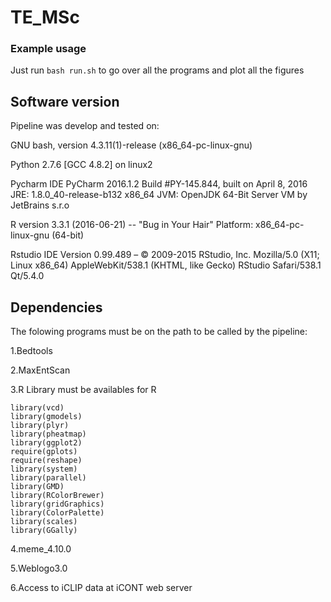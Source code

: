# TE_MSc

### Example usage

Just run `bash run.sh` to go over all the programs and plot all the figures

## Software version

Pipeline was develop and tested on:

GNU bash, version 4.3.11(1)-release (x86_64-pc-linux-gnu)

Python 2.7.6 [GCC 4.8.2] on linux2

Pycharm IDE PyCharm 2016.1.2
Build #PY-145.844, built on April 8, 2016
JRE: 1.8.0_40-release-b132 x86_64
JVM: OpenJDK 64-Bit Server VM by JetBrains s.r.o

R version 3.3.1 (2016-06-21) -- "Bug in Your Hair"
Platform: x86_64-pc-linux-gnu (64-bit)

Rstudio IDE Version 0.99.489 – © 2009-2015 RStudio, Inc.
Mozilla/5.0 (X11; Linux x86_64) AppleWebKit/538.1 (KHTML, like Gecko) RStudio Safari/538.1 Qt/5.4.0

## Dependencies

The folowing programs must be on the path to be called by the pipeline:

1.Bedtools

2.MaxEntScan

3.R Library must be availables for R

    library(vcd)
    library(gmodels)
    library(plyr)
    library(pheatmap)
    library(ggplot2)
    require(gplots)
    require(reshape)
    library(system)
    library(parallel)
    library(GMD)
    library(RColorBrewer)
    library(gridGraphics)
    library(ColorPalette)
    library(scales)
    library(GGally)


4.meme_4.10.0

5.Weblogo3.0

6.Access to iCLIP data at iCONT web server




